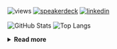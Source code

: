 ![views](https://komarev.com/ghpvc/?username=chck&color=blueviolet)
[![speakerdeck](https://img.shields.io/badge/Speaker_Deck-chck-8a2be2?style=flat-square&logo=speaker-deck)](https://speakerdeck.com/chck)
[![linkedin](https://img.shields.io/badge/LinkedIn-chck-8a2be2?style=flat-square&logo=linkedin)](https://www.linkedin.com/in/chck/)

<p align="left"> 
  <img alt="GitHub Stats" align="center" height="150" src="https://github-readme-stats-nine-umber-51.vercel.app/api?username=chck&count_private=true&show_icons=true&hide_title=true&theme=buefy" />
  <img alt="Top Langs" align="center" height="150" src="https://github-readme-stats-nine-umber-51.vercel.app/api/top-langs/?username=chck&layout=compact&count_private=true&show_icons=true&hide_title=true&theme=buefy" />
</p>

<details>
  <summary><b>Read more</b></summary>
  <br>

  <!--START_SECTION:waka-->
**🐱 My GitHub Data** 

> 📦 76.7 kB Used in GitHub's Storage 
 > 
> 🏆 871 Contributions in the Year 2023
 > 
> 💼 Opted to Hire
 > 
> 📜 134 Public Repositories 
 > 
> 🔑 19 Private Repositories 
 > 
**I'm a Night 🦉** 

```text
🌞 Morning                1320 commits        ████░░░░░░░░░░░░░░░░░░░░░   15.97 % 
🌆 Daytime                2145 commits        ██████░░░░░░░░░░░░░░░░░░░   25.95 % 
🌃 Evening                2273 commits        ███████░░░░░░░░░░░░░░░░░░   27.50 % 
🌙 Night                  2528 commits        ████████░░░░░░░░░░░░░░░░░   30.58 % 
```
📅 **I'm Most Productive on Monday** 

```text
Monday                   1798 commits        █████░░░░░░░░░░░░░░░░░░░░   21.75 % 
Tuesday                  1695 commits        █████░░░░░░░░░░░░░░░░░░░░   20.51 % 
Wednesday                1167 commits        ████░░░░░░░░░░░░░░░░░░░░░   14.12 % 
Thursday                 1559 commits        █████░░░░░░░░░░░░░░░░░░░░   18.86 % 
Friday                   853 commits         ███░░░░░░░░░░░░░░░░░░░░░░   10.32 % 
Saturday                 404 commits         █░░░░░░░░░░░░░░░░░░░░░░░░   04.89 % 
Sunday                   790 commits         ██░░░░░░░░░░░░░░░░░░░░░░░   09.56 % 
```


📊 **This Week I Spent My Time On** 

```text
💬 Programming Languages: 
Other                    13 hrs 59 mins      ████████████████████░░░░░   81.16 % 
Python                   33 mins             █░░░░░░░░░░░░░░░░░░░░░░░░   03.27 % 
Markdown                 33 mins             █░░░░░░░░░░░░░░░░░░░░░░░░   03.26 % 
JSON                     32 mins             █░░░░░░░░░░░░░░░░░░░░░░░░   03.17 % 
YAML                     17 mins             ░░░░░░░░░░░░░░░░░░░░░░░░░   01.65 % 

🔥 Editors: 
Chrome                   13 hrs 58 mins      ████████████████████░░░░░   81.05 % 
PyCharm                  1 hr 25 mins        ██░░░░░░░░░░░░░░░░░░░░░░░   08.30 % 
WebStorm                 52 mins             █░░░░░░░░░░░░░░░░░░░░░░░░   05.05 % 
Neovim                   43 mins             █░░░░░░░░░░░░░░░░░░░░░░░░   04.25 % 
RustRover                13 mins             ░░░░░░░░░░░░░░░░░░░░░░░░░   01.31 % 
```

**I Mostly Code in Python** 

```text
Python                   40 repos            ████████░░░░░░░░░░░░░░░░░   31.75 % 
Jupyter Notebook         21 repos            ████░░░░░░░░░░░░░░░░░░░░░   16.67 % 
Rust                     7 repos             █░░░░░░░░░░░░░░░░░░░░░░░░   05.56 % 
Shell                    3 repos             █░░░░░░░░░░░░░░░░░░░░░░░░   02.38 % 
Astro                    1 repo              ░░░░░░░░░░░░░░░░░░░░░░░░░   00.79 % 
```



**Timeline**

![Lines of Code chart](https://raw.githubusercontent.com/chck/chck/main/assets/bar_graph.png)


 Last Updated on 2023-12-20 01:11 UTC
<!--END_SECTION:waka-->
</details>


